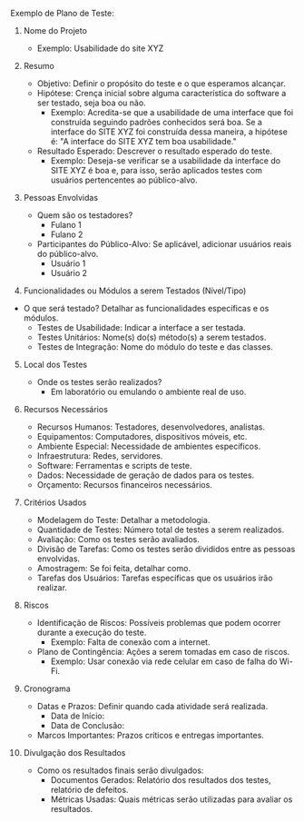 Exemplo de Plano de Teste:

1. Nome do Projeto

    -  Exemplo: Usabilidade do site XYZ

2. Resumo
    -  Objetivo: Definir o propósito do teste e o que esperamos alcançar.
    -  Hipótese: Crença inicial sobre alguma característica do software a ser testado, seja boa ou não.
        -  Exemplo: Acredita-se que a usabilidade de uma interface que foi construída seguindo padrões conhecidos será boa. Se a interface do SITE XYZ foi construída dessa maneira, a hipótese é: "A interface do SITE XYZ tem boa usabilidade."
    -  Resultado Esperado: Descrever o resultado esperado do teste.
        -  Exemplo: Deseja-se verificar se a usabilidade da interface do SITE XYZ é boa e, para isso, serão aplicados testes com usuários pertencentes ao público-alvo.

3. Pessoas Envolvidas
    -  Quem são os testadores?
        -  Fulano 1
        -  Fulano 2
    -  Participantes do Público-Alvo: Se aplicável, adicionar usuários reais do público-alvo.
        -  Usuário 1
        -  Usuário 2

4. Funcionalidades ou Módulos a serem Testados (Nível/Tipo)
-  O que será testado? Detalhar as funcionalidades específicas e os módulos.
    -  Testes de Usabilidade: Indicar a interface a ser testada.
    -  Testes Unitários: Nome(s) do(s) método(s) a serem testados.
    -  Testes de Integração: Nome do módulo do teste e das classes.

5. Local dos Testes
    -  Onde os testes serão realizados?
        -  Em laboratório ou emulando o ambiente real de uso.

6. Recursos Necessários
    -  Recursos Humanos: Testadores, desenvolvedores, analistas.
    -  Equipamentos: Computadores, dispositivos móveis, etc.
    -  Ambiente Especial: Necessidade de ambientes específicos.
    -  Infraestrutura: Redes, servidores.
    -  Software: Ferramentas e scripts de teste.
    -  Dados: Necessidade de geração de dados para os testes.
    -  Orçamento: Recursos financeiros necessários.

7. Critérios Usados
    -  Modelagem do Teste: Detalhar a metodologia.
    -  Quantidade de Testes: Número total de testes a serem realizados.
    -  Avaliação: Como os testes serão avaliados.
    -  Divisão de Tarefas: Como os testes serão divididos entre as pessoas envolvidas.
    -  Amostragem: Se foi feita, detalhar como.
    -  Tarefas dos Usuários: Tarefas específicas que os usuários irão realizar.

8. Riscos
    -  Identificação de Riscos: Possíveis problemas que podem ocorrer durante a execução do teste.
        -  Exemplo: Falta de conexão com a internet.
    -  Plano de Contingência: Ações a serem tomadas em caso de riscos.
        -  Exemplo: Usar conexão via rede celular em caso de falha do Wi-Fi.

9. Cronograma
    -  Datas e Prazos: Definir quando cada atividade será realizada.
        -  Data de Início:
        -  Data de Conclusão:
    -  Marcos Importantes: Prazos críticos e entregas importantes.

10. Divulgação dos Resultados
    -  Como os resultados finais serão divulgados:
        -  Documentos Gerados: Relatório dos resultados dos testes, relatório de defeitos.
        -  Métricas Usadas: Quais métricas serão utilizadas para avaliar os resultados.
